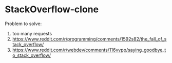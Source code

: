 # StackOverflow-clone


Problem to solve:
1) too many requests
2) https://www.reddit.com/r/programming/comments/1592s82/the_fall_of_stack_overflow/
3) https://www.reddit.com/r/webdev/comments/116vvpp/saying_goodbye_to_stack_overflow/
